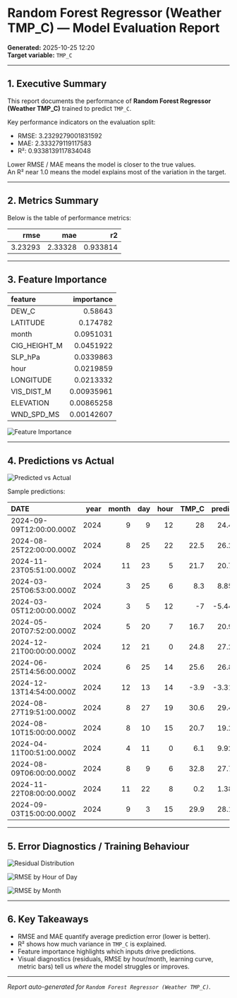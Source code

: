 # Random Forest Regressor (Weather TMP_C) — Model Evaluation Report

**Generated:** 2025-10-25 12:20  
**Target variable:** `TMP_C`  

---

## 1. Executive Summary
This report documents the performance of **Random Forest Regressor (Weather TMP_C)** trained to predict `TMP_C`.

Key performance indicators on the evaluation split:

- RMSE: 3.2329279001831592
- MAE: 2.333279119117583
- R²: 0.9338139117834048

Lower RMSE / MAE means the model is closer to the true values.  
An R² near 1.0 means the model explains most of the variation in the target.

---

## 2. Metrics Summary

Below is the table of performance metrics:

|    rmse |     mae |       r2 |
|--------:|--------:|---------:|
| 3.23293 | 2.33328 | 0.933814 |

---

## 3. Feature Importance
| feature      |   importance |
|:-------------|-------------:|
| DEW_C        |   0.58643    |
| LATITUDE     |   0.174782   |
| month        |   0.0951031  |
| CIG_HEIGHT_M |   0.0451922  |
| SLP_hPa      |   0.0339863  |
| hour         |   0.0219859  |
| LONGITUDE    |   0.0213332  |
| VIS_DIST_M   |   0.00935961 |
| ELEVATION    |   0.00865258 |
| WND_SPD_MS   |   0.00142607 |

![Feature Importance](results_cloud/rf_results/plots/rf_feature_importance.png)

---

## 4. Predictions vs Actual
![Predicted vs Actual](results_cloud/rf_results/plots/rf_pred_vs_actual.png)

Sample predictions:

| DATE                     |   year |   month |   day |   hour |   TMP_C |   prediction |
|:-------------------------|-------:|--------:|------:|-------:|--------:|-------------:|
| 2024-09-09T12:00:00.000Z |   2024 |       9 |     9 |     12 |    28   |     24.4123  |
| 2024-08-25T22:00:00.000Z |   2024 |       8 |    25 |     22 |    22.5 |     26.2063  |
| 2024-11-23T05:51:00.000Z |   2024 |      11 |    23 |      5 |    21.7 |     20.7739  |
| 2024-03-25T06:53:00.000Z |   2024 |       3 |    25 |      6 |     8.3 |      8.85306 |
| 2024-03-05T12:00:00.000Z |   2024 |       3 |     5 |     12 |    -7   |     -5.44982 |
| 2024-05-20T07:52:00.000Z |   2024 |       5 |    20 |      7 |    16.7 |     20.9249  |
| 2024-12-21T00:00:00.000Z |   2024 |      12 |    21 |      0 |    24.8 |     27.2128  |
| 2024-06-25T14:56:00.000Z |   2024 |       6 |    25 |     14 |    25.6 |     26.8469  |
| 2024-12-13T14:54:00.000Z |   2024 |      12 |    13 |     14 |    -3.9 |     -3.31615 |
| 2024-08-27T19:51:00.000Z |   2024 |       8 |    27 |     19 |    30.6 |     29.4327  |
| 2024-08-10T15:00:00.000Z |   2024 |       8 |    10 |     15 |    20.7 |     19.2885  |
| 2024-04-11T00:51:00.000Z |   2024 |       4 |    11 |      0 |     6.1 |      9.92051 |
| 2024-08-09T06:00:00.000Z |   2024 |       8 |     9 |      6 |    32.8 |     27.7461  |
| 2024-11-22T08:00:00.000Z |   2024 |      11 |    22 |      8 |     0.2 |      1.38283 |
| 2024-09-03T15:00:00.000Z |   2024 |       9 |     3 |     15 |    29.9 |     28.1804  |

---

## 5. Error Diagnostics / Training Behaviour
![Residual Distribution](results_cloud/rf_results/plots/rf_residual_hist.png)

![RMSE by Hour of Day](results_cloud/rf_results/plots/rf_rmse_by_hour.png)

![RMSE by Month](results_cloud/rf_results/plots/rf_rmse_by_month.png)


---

## 6. Key Takeaways
- RMSE and MAE quantify average prediction error (lower is better).
- R² shows how much variance in `TMP_C` is explained.
- Feature importance highlights which inputs drive predictions.
- Visual diagnostics (residuals, RMSE by hour/month, learning curve, metric bars) tell us *where* the model struggles or improves.

---

_Report auto-generated for `Random Forest Regressor (Weather TMP_C)`._
